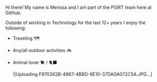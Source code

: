 

Hi there! My name is Merissa and I am part of the PSIRT team here at GitHub.

Outside of working in Technology for the last 12+ years I enjoy the following:

- Traveling 🗺
- Any/all outdoor activities 🚲
- Animal lover 🐕 / :black_cat:

  ![Uploading F970262B-4867-4BBD-8E10-37DA0A072C5A.JPG…]

<!--
**iheartuofm/iheartuofm** is a ✨ _special_ ✨ repository because its `README.md` (this file) appears on your GitHub profile.

Here are some ideas to get you started:

- 🔭 I’m currently working on ...
- 🌱 I’m currently learning ...
- 👯 I’m looking to collaborate on ...
- 🤔 I’m looking for help with ...
- 💬 Ask me about ...
- 📫 How to reach me: ...
- 😄 Pronouns: ...
- ⚡ Fun fact: ...
-->
